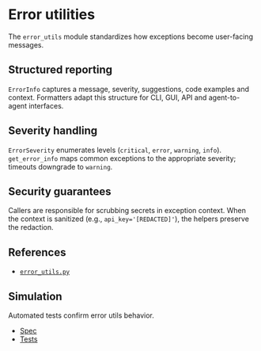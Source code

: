 # Error utilities

The `error_utils` module standardizes how exceptions become user-facing
messages.

## Structured reporting

`ErrorInfo` captures a message, severity, suggestions, code examples and
context. Formatters adapt this structure for CLI, GUI, API and agent-to-agent
interfaces.

## Severity handling

`ErrorSeverity` enumerates levels (`critical`, `error`, `warning`, `info`).
`get_error_info` maps common exceptions to the appropriate severity; timeouts
downgrade to `warning`.

## Security guarantees

Callers are responsible for scrubbing secrets in exception context. When the
context is sanitized (e.g., `api_key='[REDACTED]'`), the helpers preserve the
redaction.

## References

- [`error_utils.py`](../../src/autoresearch/error_utils.py)

## Simulation

Automated tests confirm error utils behavior.

- [Spec](../specs/error-utils.md)
- [Tests](../../tests/unit/test_error_utils_additional.py)
